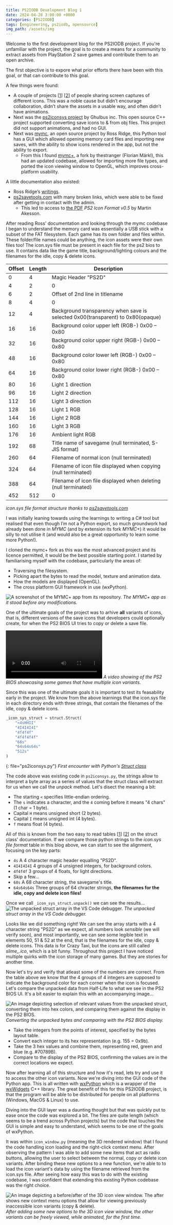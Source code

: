 ```yaml
---
title: PS2IODB Development Blog 1
date: 2024-04-28 3:00:00 +0000
categories: [PS2IODB]
tags: [engineering, ps2iodb, opensource]
img_path: /assets/img
---
```

Welcome to the first development blog for the PS2IODB project. If you're unfamiliar with the project, the goal is to create a means for a community to extract assets from PlayStation 2 save games and contribute them to an open archive.

The first objective is to expore what prior efforts there have been with this goal, or that can contribute to this goal.

A few things were found:
* A couple of projects [[1](https://gamefaqs.gamespot.com/boards/915821-playstation-2/79956200)] [[2](https://www.ps2-home.com/forum/viewtopic.php?t=1573&start=10)] of people sharing screen captures of different icons. This was a noble cause but didn’t encourage collaboration, didn’t share the assets in a usable way, and often didn’t have animations.
* Next was the [ps2iconsys project](https://www.ghulbus-inc.de/projects/ps2iconsys/index.html) by Ghulbus inc. This open source C++ project supported converting save icons to & from obj files. This project did not support animations, and had no GUI.
* Next was [mymc](http://www.csclub.uwaterloo.ca:11068/mymc/), an open source project by Ross Ridge, this Python tool has a GUI which allowed opening memory card files and importing new saves, with the ability to show icons rendered in the app, but not the ability to export.
    * From this I found [mymc+](https://sr.ht/~thestr4ng3r/mymcplus/), a fork by thestranger (Florian Märkl), this had an updated codebase, allowed for importing more file types, and ported the icon viewing window to OpenGL, which improves cross-platform usability.

A little documentation also existed:
* Ross Ridge’s [writings](http://www.csclub.uwaterloo.ca:11068/mymc/ps2mcfs.html).
* [ps2savetools.com](https://www.ps2savetools.com/) with many broken links, which were able to be fixed after getting in contact with the admin.
    * This led to access to [the PDF](https://www.ps2savetools.com/documents/ps2-icon-format-v05/) *PS2 Icon Format v0.5* by Martin Akesson.

After reading Ross' documentation and looking through the mymc codebase I began to understand the memory card was essentially a USB stick with a subset of the FAT filesystem. Each game has its own folder and files within. These folder/file names could be anything, the icon assets were their own files too! The icon.sys file must be present in each file for the ps2 bios to use. It contains data like the game title, background/lighting colours and the filenames for the idle, copy & delete icons.

| Offset | Length | Description |
|--- |--- |--- |
|0|4|Magic Header "PS2D"|
|4|2|0|
|6|2|Offset of 2nd line in titlename|
|8|4|0|
|12|4|Background transparency when save is selected 0x00(transparent) to 0x80(opaque)|
|16|16|Background color upper left (RGB-) 0x00 – 0x80|
|32|16|Background color upper right (RGB-) 0x00 – 0x80|
|48|16|Background color lower left (RGB-) 0x00 – 0x80|
|64|16|Background color lower right (RGB-) 0x00 – 0x80|
|80|16|Light 1 direction|
|96|16|Light 2 direction|
|112|16|Light 3 direction|
|128|16|Light 1 RGB|
|144|16|Light 2 RGB|
|160|16|Light 3 RGB|
|176|16|Ambient light RGB|
|192|68|Title name of savegame (null terminated, S-JIS format)|
|260|64|Filename of normal icon (null terminated)|
|324|64|Filename of icon file displayed when copying (null terminated)|
|388|64|Filename of icon file displayed when deleting (null terminated)|
|452|512|0|

_icon.sys file format structure thanks to [ps2savetools.com](https://www.ps2savetools.com/documents/iconsys-format/)_

I was initially leaning towards using the learnings to writing a C# tool but realised that even though I’m not a Python export, so much groundwork had already been done in *MYMC* (and by extension its fork *MYMC+*) it would be silly to not utilise it (and would also be a great opportunity to learn some more Python!).

I cloned the mymc+ fork as this was the most advanced project and its licence permitted, it would be the best possible starting point. I started by familiarising myself with the codebase, particularly the areas of:
* Traversing the filesystem.
* Picking apart the bytes to read the model, texture and animation data.
* How the models are displayed (OpenGL).
* The cross platform GUI framework in use (wxPython).

![A screenshot of the MYMC+ app from its repository.](ps2iodbdevblog1-mymcplusscreenshot.png)
_The *MYMC+* app as it stood before any modifications._

One of the ultimate goals of the project was to arhive **all** variants of icons, that is, different versions of the save icons that developers could optionally create, for when the PS2 BIOS UI tries to copy or delete a save file.

<video controls autoplay>
    <source src="/assets/vid/ps2iodbdevblog1-iconvariants.webm" type="video/webm">
</video>
<em>A video showing of the PS2 BIOS showcasing some games that have multiple icon variants.</em>

Since this was one of the ultimate goals it is important to test its feasability early in the project. We know from the above learnings that the icon.sys file in each directory ends with three strings, that contain the filenames of the idle, copy & delete icons. 

```python
_icon_sys_struct = struct.Struct(
    "<4sHHII"
    "4I4I4I4I"
    "4f4f4f"
    "4f4f4f4f"
    "68s"
    "64s64s64s"
    "512s"
)
```
{: file="ps2iconsys.py"}
_First encounter with Python's [Struct class](https://docs.python.org/3/library/struct.html)_

The code above was existing code in `ps2iconsys.py`, the strings allow to interpret a byte array as a series of values that the struct class will extract for us when we call the *unpack* method. Let's disect the meaning a bit:
* The starting `<` specifies little-endian ordering.
* The `s` indicates a character, and the `4` coming before it means "4 chars" (1 char = 1 byte).
* Capital `H` means unsigned short (2 bytes).
* Capital `I` means unsigned int (4 bytes). 
* `f` means float (4 bytes).

All of this is known from the two easy to read tables [[1](https://docs.python.org/3/library/struct.html#byte-order-size-and-alignment)] [[2](https://docs.python.org/3/library/struct.html#format-characters)] on the struct class' documentation. If we compare those python strings to the *icon.sys file format* table in this blog above, we can start to see the alignment, focusing on the key parts:
* `4s` A 4 character magic header equalling "PS2D".
* `4I4I4I4I` 4 groups of 4 unsigned integers, for background colors.
* `4f4f4f` 3 groups of 4 floats, for light directions.
* Skip a few...
* `68s` A 68 character string, the savegame's title.
* `64s64s64s` Three groups of 64 chracter strings, **the filenames for the idle, copy and delete icon files!**

Once we call `_icon_sys_struct.unpack()` we can see the results...
![The unpacked struct array in the VS Code debugger.](ps2iodbdevblog1-unpackedstructvalues.png)
_The unpacked struct array in the VS Code debugger._

Looks like we did something right! We can see the array starts with a 4 character string "PS2D" as we expect, all numbers look *sensible* (we will verify soon), and most importantly, we can see some legible text in elements 50, 51 & 52 at the end, that is the filenames for the idle, copy & delete icons. This data is for Crazy Taxi, but the icons are still called *slime_.ico*, which is a bit funny. Throughout this project I have noticed multiple quirks with the icon storage of many games. But they are stories for another  time.

Now let's try and verify that atleast some of the numbers are correct. From the table above we know that the 4 groups of 4 integers are supposed to indicate the background color for each corner when the icon is focused. Let's compare the unpacked data from Half-Life to what we see in the PS2 BIOS UI. It's a bit easier to explain this with an accompanying image...

![An image depicting selection of relevant values from the unpacked struct, converting them into hex colors, and comparing them against the display in the PS2 BIOS.](ps2iodbdevblog1-colorbytesmatching.png)
_Converting the unpacked bytes and comparing with the PS2 BIOS display._

* Take the integers from the points of interest, specified by the bytes layout table.
* Convert each integer to its hex representation (e.g. 155 = 0x9b).
* Take the 3 hex values and combine them, representing red, green and blue (e.g. #70789B).
* Compare to the display of the PS2 BIOS, confirming the values are in the correct locations we expect.

Now after learning all of this structure and how it's read, lets try and use it to access the other icon variants. Now we're diving into the GUI code of the Python app. This is all written with [wxPython](https://wxpython.org/) which is a wrapper of the [wxWidgets](https://wxwidgets.org/) C++ library. The great benefit of this for this PS2IODB project, is that the program will be able to be distributed for people on all platforms (Windows, MacOS & Linux) to use.

Diving into the GUI layer was a daunting thought but that was quickly put to ease once the code was explored a bit. The files are quite length (which seems to be a trend across Python projects) but the code that touches the GUI is simple and easy to understand, which seems to be one of the goals of wxPython.

It was within `icon_window.py` (meaning the 3D rendered window) that I found the code handling icon loading and the right-click context menu. After observing the pattern I was able to add some new items that act as radio buttons, allowing the user to select between the normal, copy or delete icon variants. After binding these new options to a new function, we're able to to load the icon variant's data by using the filename retrieved from the icon.sys file. After seeing how easy this was to do with the existing codebase, I was confident that extending this existing Python codebase was the right choice.

![An image depicting a before/after of the 3D icon view window. The after shows new context menu options that allow for viewing previously inaccessible icon variants (copy & delete).](ps2iodbdevblog1-contextmenuvariantsselection.png)
_After adding some new options to the 3D icon view window, the other variants can be freely viewed, while animated, for the first time._